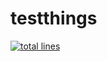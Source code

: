 # testthings

[![total lines](https://tokei.rs/b1/github/meaucher1/testthings)](https://github.com/meaucher1/testthings)
